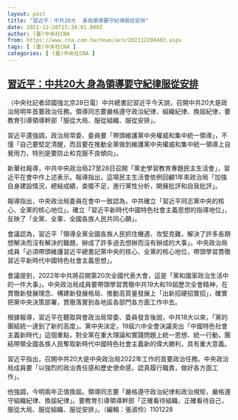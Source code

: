 ```yaml
---
layout: post
title: "習近平：中共20大  身為領導要守紀律服從安排"
date: 2021-12-28T15:34:01.000Z
author: (臺)中央社CNA
from: https://www.cna.com.tw/news/acn/202112280403.aspx
tags: [ (臺)中央社CNA ]
categories: [ (臺)中央社CNA ]
---
```

<!--1640705641000-->
[習近平：中共20大  身為領導要守紀律服從安排](https://www.cna.com.tw/news/acn/202112280403.aspx)
------

<div>
<div></div><div><p>（中央社記者邱國強北京28日電）中共總書記習近平今天說，召開中共20大是政治局明年首要政治任務。領導同志要嚴格遵守政治紀律、組織紀律、換屆紀律，要教育引導領導幹部「服從大局、服從組織、服從安排」。</p><p>習近平還強調，政治局常委、委員要「帶頭維護黨中央權威和集中統一領導」，不僅「自己要堅定清醒，而且要在推動全黨做到維護黨中央權威和集中統一領導上自覺用力，特別是要防止和克服不良傾向」。</p><p>新華社報導，中共中央政治局27至28日召開「黨史學習教育專題民主生活會」，習近平在會中作上述表示。報導指出，這場民主生活會依例回顧1年來政治局「加強自身建設情況，總結成績，查擺不足，進行黨性分析，開展批評和自我批評」。</p><p>報導指出，中央政治局委員在會中一致認為，中共確立「習近平同志黨中央的核心、全黨的核心地位」，確立「習近平新時代中國特色社會主義思想的指導地位」，反映了「全黨、全軍、全國各族人民共同心願」。</p><p>會議認為，習近平「領導全黨全國各族人民抓住機遇、攻堅克難，解決了許多長期想解決而沒有解決的難題，辦成了許多過去想辦而沒有辦成的大事」。中央政治局成員「必須帶頭維護習近平總書記黨中央的核心、全黨的核心地位，帶頭學習貫徹習近平新時代中國特色社會主義思想」。</p><p>會議提到，2022年中共將召開第20次全國代表大會，這是「黨和國家政治生活中的一件大事」。中央政治局成員要帶頭學習貫徹中共19大和19屆歷次全會精神，在貫徹新發展理念、構建新發展格局、推動高質量發展上「出新招硬招實招」，確實把黨中央決策部署，貫徹落實到各地區各部門各方面工作中去。</p><p>根據報導，習近平在聽取與會政治局常委、委員發言後說，中共18大以來，「黨的團結統一達到了新的高度」。黨中央決定，19屆六中全會決議突出「中國特色社會主義新時代」這個重點，對全黨在重大理論和實踐問題上統一思想、統一行動，團結帶領全國各族人民奪取新時代中國特色社會主義新的偉大勝利，具有重大意義。</p><p>習近平指出，召開中共20大是中央政治局2022年工作的首要政治任務。中央政治局成員要「以強烈的政治責任感和歷史使命感，認真履行職責，做好各方面工作」。</p><p>他強調，今明兩年正值換屆。領導同志要「嚴格遵守政治紀律和政治規矩，嚴格遵守組織紀律、換屆紀律」。要教育引導領導幹部「正確看待組織、正確看待自己，服從大局、服從組織、服從安排」。（編輯：張淑伶）1101228</p></div>
</div>
